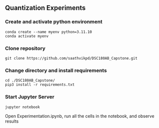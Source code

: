 ## Quantization Experiments

### Create and activate python environment
```
conda create --name myenv python=3.11.10
conda activate myenv
```

### Clone repository
```
git clone https://github.com/saathvikpd/DSC180AB_Capstone.git
```

### Change directory and install requirements
```
cd ./DSC180AB_Capstone/
pip3 install -r requirements.txt
```

### Start Jupyter Server
```
jupyter notebook
```

Open Experimentation.ipynb, run all the cells in the notebook, and observe results